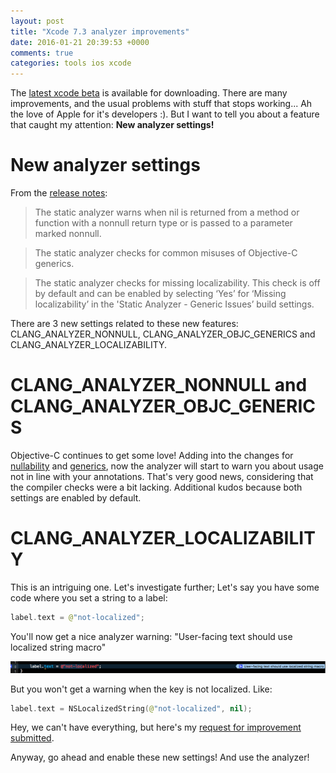```yaml
---
layout: post
title: "Xcode 7.3 analyzer improvements"
date: 2016-01-21 20:39:53 +0000
comments: true
categories: tools ios xcode
---
```


The [latest xcode beta][xcode] is available for downloading. There are many improvements, and the usual problems with stuff that stops working... Ah the love of Apple for it's developers :). But I want to tell you about a feature that caught my attention: **New analyzer settings!**

# New analyzer settings

From the [release notes][xcode-release-notes]:

> The static analyzer warns when nil is returned from a method or function with a nonnull return
type or is passed to a parameter marked nonnull.

> The static analyzer checks for common misuses of Objective-C generics.

> The static analyzer checks for missing localizability. This check is off by default and can be
enabled by selecting ‘Yes’ for ‘Missing localizability’ in the 'Static Analyzer - Generic Issues’ build
settings.

There are 3 new settings related to these new features: CLANG_ANALYZER_NONNULL, CLANG_ANALYZER_OBJC_GENERICS  and CLANG_ANALYZER_LOCALIZABILITY.

# CLANG_ANALYZER_NONNULL and CLANG_ANALYZER_OBJC_GENERICS

Objective-C continues to get some love! Adding into the changes for [nullability][nullability] and [generics][generics], now the analyzer will start to warn you about usage not in line with your annotations. That's very good news, considering that the compiler checks were a bit lacking. Additional kudos because both settings are enabled by default.

# CLANG_ANALYZER_LOCALIZABILITY

This is an intriguing one. Let's investigate further; Let's say you have some code where you set a string to a label:

```swift
label.text = @"not-localized";
```
You'll now get a nice analyzer warning: "User-facing text should use localized string macro"

![warning1](/images/posts/user-facing-warning.png)

But you won't get a warning when the key is not localized. Like:
```swift
label.text = NSLocalizedString(@"not-localized", nil);
```
Hey, we can't have everything, but here's my [request for improvement submitted][radar].

Anyway, go ahead and enable these new settings! And use the analyzer!

[xcode]: https://developer.apple.com/xcode/download/
[xcode-release-notes]: http://adcdownload.apple.com/Developer_Tools/Xcode_7.3_beta/Xcode_7.3_beta_Release_Notes.pdf
[nullability]: {{site.url}}/blog/2015/04/17/adopting-nullability-annotations/
[generics]: {{site.url}}/blog/2015/06/09/adopting-objectivec-generics/
[radar]: http://openradar.appspot.com/radar?id=4993758374395904
